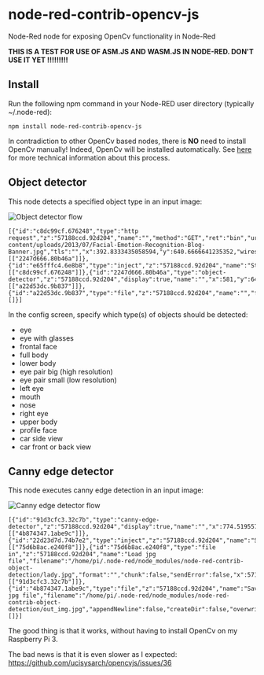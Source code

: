 # node-red-contrib-opencv-js
Node-Red node for exposing OpenCv functionality in Node-Red

**THIS IS A TEST FOR USE OF ASM.JS AND WASM.JS IN NODE-RED.  DON'T USE IT YET !!!!!!!!!**

## Install
Run the following npm command in your Node-RED user directory (typically ~/.node-red):
```
npm install node-red-contrib-opencv-js
```
In contradiction to other OpenCv based nodes, there is **NO** need to install OpenCv manually!
Indeed, OpenCv will be installed automatically.  See [here](https://github.com/bartbutenaers/node-red-contrib-opencv-js/blob/master/OPENCV.MD) for more technical information about this process.

## Object detector
This node detects a specified object type in an input image:

![Object detector flow](https://raw.githubusercontent.com/bartbutenaers/node-red-contrib-opencv-js/master/images/opencv_object_detect.png)

```
[{"id":"c8dc99cf.676248","type":"http request","z":"57188ccd.92d204","name":"","method":"GET","ret":"bin","url":"https://cdn.imotions.com/wp-content/uploads/2013/07/Facial-Emotion-Recognition-Blog-Banner.jpg","tls":"","x":392.8333435058594,"y":640.6666641235352,"wires":[["2247d666.80b46a"]]},{"id":"e65fffc4.6e8b8","type":"inject","z":"57188ccd.92d204","name":"Start","topic":"","payload":"","payloadType":"date","repeat":"","crontab":"","once":false,"x":236,"y":640,"wires":[["c8dc99cf.676248"]]},{"id":"2247d666.80b46a","type":"object-detector","z":"57188ccd.92d204","display":true,"name":"","x":581,"y":640,"wires":[["a22d53dc.9b837"]]},{"id":"a22d53dc.9b837","type":"file","z":"57188ccd.92d204","name":"","filename":"","appendNewline":true,"createDir":false,"overwriteFile":"false","x":741.76953125,"y":640.24609375,"wires":[]}]
```

In the config screen, specify which type(s) of objects should be detected:
+ eye
+ eye with glasses
+ frontal face
+ full body
+ lower body
+ eye pair big (high resolution)
+ eye pair small (low resolution)
+ left eye
+ mouth
+ nose
+ right eye
+ upper body
+ profile face
+ car side view
+ car front or back view

## Canny edge detector
This node executes canny edge detection in an input image:

![Canny edge detector flow](https://raw.githubusercontent.com/bartbutenaers/node-red-contrib-opencv-js/master/images/opencv_canny_edge_flow.png)

```
[{"id":"91d3cfc3.32c7b","type":"canny-edge-detector","z":"57188ccd.92d204","display":true,"name":"","x":774.5195579528809,"y":716.8476505279541,"wires":[["4b874347.1abe9c"]]},{"id":"22d23d7d.74b7e2","type":"inject","z":"57188ccd.92d204","name":"Start","topic":"","payload":"","payloadType":"date","repeat":"","crontab":"","once":false,"x":402.01954650878906,"y":717.0039081573486,"wires":[["75d6b8ac.e240f8"]]},{"id":"75d6b8ac.e240f8","type":"file in","z":"57188ccd.92d204","name":"Load jpg file","filename":"/home/pi/.node-red/node_modules/node-red-contrib-object-detection/lady.jpg","format":"","chunk":false,"sendError":false,"x":571.5078430175781,"y":716.2656202316284,"wires":[["91d3cfc3.32c7b"]]},{"id":"4b874347.1abe9c","type":"file","z":"57188ccd.92d204","name":"Save jpg file","filename":"/home/pi/.node-red/node_modules/node-red-contrib-object-detection/out_img.jpg","appendNewline":false,"createDir":false,"overwriteFile":"true","x":982.5078105926514,"y":716.2617206573486,"wires":[]}]
```
The good thing is that it works, without having to install OpenCv on my Raspberry Pi 3.

The bad news is that it is even slower as I expected:
https://github.com/ucisysarch/opencvjs/issues/36  
